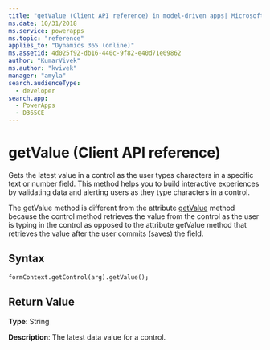 ```yaml
---
title: "getValue (Client API reference) in model-driven apps| MicrosoftDocs"
ms.date: 10/31/2018
ms.service: powerapps
ms.topic: "reference"
applies_to: "Dynamics 365 (online)"
ms.assetid: 4d025f92-db16-440c-9f82-e40d71e09862
author: "KumarVivek"
ms.author: "kvivek"
manager: "amyla"
search.audienceType: 
  - developer
search.app: 
  - PowerApps
  - D365CE
---
```

# getValue (Client API reference)



Gets the latest value in a control as the user types characters in a specific text or number field. This method helps you to build interactive experiences by validating data and alerting users as they type characters in a control.

The getValue method is different from the attribute [getValue](../attributes/getvalue.md) method because the control method retrieves the value from the control as the user is typing in the control as opposed to the attribute getValue method that retrieves the value after the user commits (saves) the field. 

## Syntax

`formContext.getControl(arg).getValue();`

## Return Value

**Type**: String

**Description**:  The latest data value for a control.

